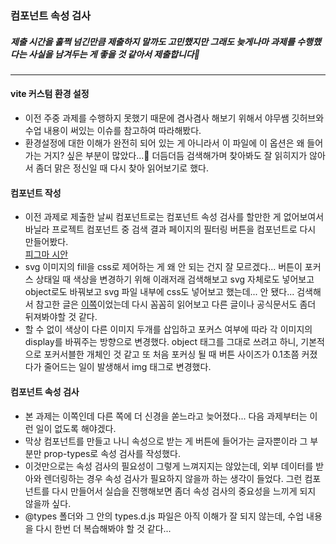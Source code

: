 ### 컴포넌트 속성 검사
##### 제출 시간을 훌쩍 넘긴만큼 제출하지 말까도 고민했지만 그래도 늦게나마 과제를 수행했다는 사실을 남겨두는 게 좋을 것 같아서 제출합니다🥹
---
#### vite 커스텀 환경 설정
- 이전 주중 과제를 수행하지 못했기 때문에 겸사겸사 해보기 위해서 야무쌤 깃허브와 수업 내용이 써있는 이슈를 참고하여 따라해봤다.
- 환경설정에 대한 이해가 완전히 되어 있는 게 아니라서 이 파일에 이 옵션은 왜 들어가는 거지? 싶은 부분이 많았다...🥲 더듬더듬 검색해가며 찾아봐도 잘 읽히지가 않아서 좀더 맑은 정신일 때 다시 찾아 읽어보기로 했다.

#### 컴포넌트 작성
- 이전 과제로 제출한 날씨 컴포넌트로는 컴포넌트 속성 검사를 할만한 게 없어보여서 바닐라 프로젝트 컴포넌트 중 검색 결과 페이지의 필터링 버튼을 컴포넌트로 다시 만들어봤다.  
[피그마 시안](https://www.figma.com/design/g9ZtAuV1EEyGdWgqmYj7eM/atomic-component?node-id=0-1&t=b7AFDfxkwdjDkts6-1)
- svg 이미지의 fill을 css로 제어하는 게 왜 안 되는 건지 잘 모르겠다... 버튼이 포커스 상태일 때 색상을 변경하기 위해 이래저래 검색해보고 svg 자체로도 넣어보고 object로도 바꿔보고 svg 파일 내부에 css도 넣어보고 했는데... 안 됐다... 검색해서 참고한 글은 [이쪽](https://nykim.work/35)이었는데 다시 꼼꼼히 읽어보고 다른 글이나 공식문서도 좀더 뒤져봐야할 것 같다.
- 할 수 없이 색상이 다른 이미지 두개를 삽입하고 포커스 여부에 따라 각 이미지의 display를 바꿔주는 방향으로 변경했다. object 태그를 그대로 쓰려고 하니, 기본적으로 포커서블한 개체인 것 같고 또 처음 포커싱 될 때 버튼 사이즈가 0.1초쯤 커졌다가 줄어드는 일이 발생해서 img 태그로 변경했다.

#### 컴포넌트 속성 검사
- 본 과제는 이쪽인데 다른 쪽에 더 신경을 쏟느라고 늦어졌다... 다음 과제부터는 이런 일이 없도록 해야겠다.
- 막상 컴포넌트를 만들고 나니 속성으로 받는 게 버튼에 들어가는 글자뿐이라 그 부분만 prop-types로 속성 검사를 작성했다.
- 이것만으로는 속성 검사의 필요성이 그렇게 느껴지지는 않았는데, 외부 데이터를 받아와 렌더링하는 경우 속성 검사가 필요하지 않을까 하는 생각이 들었다. 그런 컴포넌트를 다시 만들어서 실습을 진행해보면 좀더 속성 검사의 중요성을 느끼게 되지 않을까 싶다.
- @types 폴더와 그 안의 types.d.js 파일은 아직 이해가 잘 되지 않는데, 수업 내용을 다시 한번 더 복습해봐야 할 것 같다...